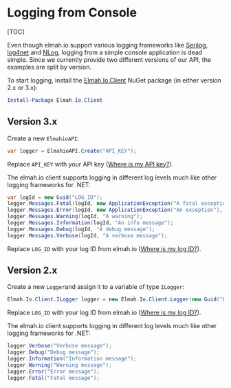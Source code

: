 # Logging from Console

[TOC]

Even though elmah.io support various logging frameworks like [Serilog](https://docs.elmah.io/logging-to-elmah-io-from-serilog/), [log4net](https://docs.elmah.io/logging-to-elmah-io-from-log4net/) and [NLog](https://docs.elmah.io/logging-to-elmah-io-from-nlog/), logging from a simple console application is dead simple. Since we currently provide two different versions of our API, the examples are split by version.

To start logging, install the [Elmah.Io.Client](https://www.nuget.org/packages/elmah.io.client/) NuGet package (in either version 2.x or 3.x):

```powershell
Install-Package Elmah.Io.Client
```

## Version 3.x

Create a new `ElmahioAPI`:

```csharp
var logger = ElmahioAPI.Create("API_KEY");
```

Replace `API_KEY` with your API key ([Where is my API key?](https://docs.elmah.io/where-is-my-api-key/)).

The elmah.io client supports logging in different log levels much like other logging frameworks for .NET:

```csharp
var logId = new Guid("LOG_ID");
logger.Messages.Fatal(logId, new ApplicationException("A fatal exception"), "Fatal message");
logger.Messages.Error(logId, new ApplicationException("An exception"), "Error message");
logger.Messages.Warning(logId, "A warning");
logger.Messages.Information(logId, "An info message");
logger.Messages.Debug(logId, "A debug message");
logger.Messages.Verbose(logId, "A verbose message");
```

Replace ```LOG_ID``` with your log ID from elmah.io ([Where is my log ID?](https://docs.elmah.io/where-is-my-log-id/)).

## Version 2.x

Create a new ```Logger```and assign it to a variable of type ```ILogger```:

```csharp
Elmah.Io.Client.ILogger logger = new Elmah.Io.Client.Logger(new Guid("LOG_ID"));
```

Replace ```LOG_ID``` with your log ID from elmah.io ([Where is my log ID?](https://docs.elmah.io/where-is-my-log-id/)).

The elmah.io client supports logging in different log levels much like other logging frameworks for .NET:

```csharp
logger.Verbose("Verbose message");
logger.Debug("Debug message");
logger.Information("Information message");
logger.Warning("Warning message");
logger.Error("Error message");
logger.Fatal("Fatal message");
```